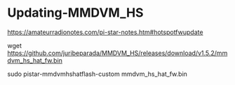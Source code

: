 # Updating-MMDVM_HS

https://amateurradionotes.com/pi-star-notes.htm#hotspotfwupdate

wget https://github.com/juribeparada/MMDVM_HS/releases/download/v1.5.2/mmdvm_hs_hat_fw.bin

sudo pistar-mmdvmhshatflash-custom mmdvm_hs_hat_fw.bin
